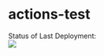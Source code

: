 # actions-test

Status of Last Deployment:<br>
<img src="https://github.com/yurakorabel/actions-test/workflows/My-GitHubActions/badge.svg?branch=main"><br>
